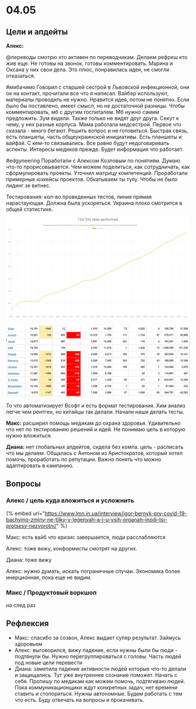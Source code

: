 # 04.05

## Цели и апдейты

**Алекс:**

@переводы смотрю кто активен по переводчикам. Делаем рефреш кто жив еще. Не готовы на звонок, готовы комментировать. Марина и Оксана у них свои дела. Это плюс, понравилась идея, не смогли отказаться. 

\#мибачимо Говорил с старшей сестрой в Львовской инфекционной, они ок на контакт, прочитали все что я написал. Вайбер используют, материалы проводить не нужно. Нравится идея, потом не понятно. Если было бы поставлено, имеет смысл, но не достаточной разницы. Чтобы комментировать, мб с другим госпиталем. Мб нужно самим предложить. Зум видели. Также только не видят друг друга. Секут к чему, у них разные корпуса. Мама работала медсестрой. Первое что сказала - много бегают. Решить вопрос и не готовиться. Быстрая связь, есть планшеты, часть общеукраинской инициативы. Есть планшеты и вайфай. С кем-то связывались. Все равно будут недоговаривать аспекты. Интересы медиков прежде. Будет информация что работает. 

\#edgyneering Поработали с Алексом Козловым по понятиям. Думаю что-то прорисовывается. Чем можем поделиться, как сотрудничать, как сформулировать проекты. Уточнил матрицу компетенций. Проработали примерные юзкейсы проектов. Обкатываем ты тулу. Чтобы не было лидинг зе витнес.  

Тестирования: кол-во проведенных тестов, линия прямая нарастаующая. Должна была ускоряться. Украина плохо смотрится в общей статистике.

![](../../.gitbook/assets/image%20%2830%29.png)

![](../../.gitbook/assets/image%20%2861%29.png)

То что автоматизирует Всофт и есть формат тестирования. Хим анализ легче чем рентген, но китайцы так делали. Начали наши делать тесты. 

**Макс:** расширил помощь медикам до охрана здоровья. Удивительно что нет по тестированию решений и идей. Не понимаю цель в которую нужно вложиться.

**Диана:** нет глобальных апдейтов, сидела без компа. цель - расписать что мы делаем. Общалась с Антоном из Аристократов, который хотел помочь, проработать по репутации. Важно понять что можно адаптировать в кампанию.

## Вопросы

### Алекс / цель куда вложиться и усложнить

{% embed url="https://www.lmn.in.ua/interview/igor-bernyk-pry-covid-19-bachymo-zminy-ne-tilky-v-legenyah-a-j-u-vsih-organah-inodi-tsi-protsesy-nezvorotni/" %}

Макс: есть вайб что кризис завершается, люди расслабляются

Алекс: тоже вижу, конформисты смотрят на других.

Диана: тоже вижу

Алекс: нужно думать, искать пограничные случаи. Экономика более инерционная, пока еще не видим.

### Макс / Продуктовый воркшоп

на след раз

## Рефлексия

* Макс: спасибо за созвон, Алекс выдает супер результат. Займусь здоровьем
* Алекс: выговорился, вижу падение, если нужны были бы люди - подтянули бы. Нужно перегруппироваться с головы. Часть людей под новые цели перевести
* Диана: заметила падение активности людей которые что-то делали и защищались. Тут уже внутреннее сознание поможет. Начать с себя. Пропишу по медикам как можем помочь, подтягиваю людей. Пока коммуникационщики ждут конкретных задач, нет времени ставить и стопориться. Нужны автономные. Будем работать с тем что есть. Буду отвечать на вопросы и прокачивать.

